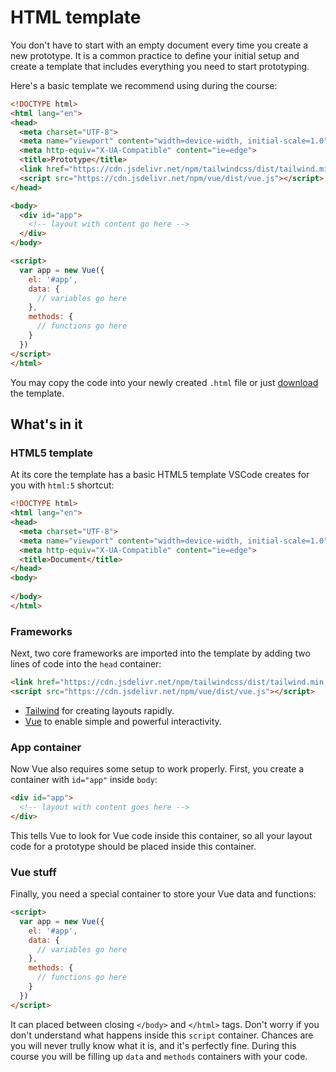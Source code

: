 # HTML template

You don't have to start with an empty document every time you create a new prototype. It is a common practice to define your initial setup and create a template that includes everything you need to start prototyping.

Here's a basic template we recommend using during the course:

```html
<!DOCTYPE html>
<html lang="en">
<head>
  <meta charset="UTF-8">
  <meta name="viewport" content="width=device-width, initial-scale=1.0">
  <meta http-equiv="X-UA-Compatible" content="ie=edge">
  <title>Prototype</title>
  <link href="https://cdn.jsdelivr.net/npm/tailwindcss/dist/tailwind.min.css" rel="stylesheet">
  <script src="https://cdn.jsdelivr.net/npm/vue/dist/vue.js"></script>
</head>

<body>
  <div id="app">
    <!-- layout with content go here -->
  </div>
</body>

<script>
  var app = new Vue({
    el: '#app',
    data: {
      // variables go here
    },
    methods: {
      // functions go here
    }
  })
</script>
</html>
```

You may copy the code into your newly created `.html` file or just [download](./../../../course-files/interaction-basics/template.html.zip) the template.

## What's in it

### HTML5 template

At its core the template has a basic HTML5 template VSCode creates for you with `html:5` shortcut:

```html
<!DOCTYPE html>
<html lang="en">
<head>
  <meta charset="UTF-8">
  <meta name="viewport" content="width=device-width, initial-scale=1.0">
  <meta http-equiv="X-UA-Compatible" content="ie=edge">
  <title>Document</title>
</head>
<body>
  
</body>
</html>
```

### Frameworks

Next, two core frameworks are imported into the template by adding two lines of code into the `head` container:

```html
<link href="https://cdn.jsdelivr.net/npm/tailwindcss/dist/tailwind.min.css" rel="stylesheet">
<script src="https://cdn.jsdelivr.net/npm/vue/dist/vue.js"></script>
```

- [Tailwind](./../../LayoutBasics/Tailwind/whats.md) for creating layouts rapidly.
- [Vue](./../README.md) to enable simple and powerful interactivity.
<!-- todo: need a better link to explain what is vue and why it's used -->

### App container

Now Vue also requires some setup to work properly. First, you create a container with `id="app"` inside `body`:

```html
<div id="app">
  <!-- layout with content goes here -->
</div>
```

This tells Vue to look for Vue code inside this container, so all your layout code for a prototype should be placed inside this container.

### Vue stuff

Finally, you need a special container to store your Vue data and functions:

```html
<script>
  var app = new Vue({
    el: '#app',
    data: {
      // variables go here
    },
    methods: {
      // functions go here
    }
  })
</script>
```

It can placed between closing `</body>` and `</html>` tags. Don't worry if you don't understand what happens inside this `script` container. Chances are you will never trully know what it is, and it's perfectly fine. During this course you will be filling up `data` and `methods` containers with your code.

<!-- ## Customization
Once you progress with prototyping you'll create your own template on top of this one: Add fonts, frameworks, UI Kits -->
<!-- todo: write this part of the article -->